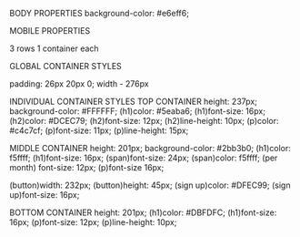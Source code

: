 BODY PROPERTIES
background-color: #e6eff6;

MOBILE PROPERTIES

3 rows 1 container each

GLOBAL CONTAINER STYLES

padding: 26px 20px 0;
width - 276px

INDIVIDUAL CONTAINER STYLES
TOP CONTAINER
height: 237px;
background-color: #FFFFFF;
(h1)color: #5eaba6;
(h1)font-size: 16px;
(h2)color: #DCEC79;
(h2)font-size: 12px;
(h2)line-height: 10px;
(p)color: #c4c7cf;
(p)font-size: 11px;
(p)line-height: 15px;

MIDDLE CONTAINER
height: 201px;
background-color: #2bb3b0;
(h1)color: f5ffff;
(h1)font-size: 16px;
(span)font-size: 24px;
(span)color: f5ffff;
(per month) font-size: 12px;
(p)font-size 16px;

(button)width: 232px;
(button)height: 45px;
(sign up)color: #DFEC99;
(sign up)font-size: 16px;

BOTTOM CONTAINER
height: 201px;
(h1)color: #DBFDFC;
(h1)font-size: 16px;
(p)font-size: 12px;
(p)line-height: 10px;
